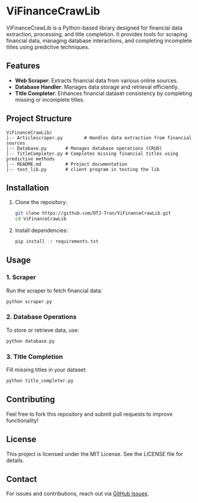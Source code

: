# ViFinanceCrawLib

ViFinanceCrawLib is a Python-based library designed for financial data extraction, processing, and title completion. It provides tools for scraping financial data, managing database interactions, and completing incomplete titles using predictive techniques.

## Features
- **Web Scraper**: Extracts financial data from various online sources.
- **Database Handler**: Manages data storage and retrieval efficiently.
- **Title Completer**: Enhances financial dataset consistency by completing missing or incomplete titles.

## Project Structure
```
ViFinanceCrawLib/
│-- Articlescraper.py        # Handles data extraction from financial sources
│-- Database.py       # Manages database operations (CRUD)
│-- TitleCompleter.py # Completes missing financial titles using predictive methods
│-- README.md         # Project documentation
│-- test_lib.py       # client program in testing the lib
```

## Installation
1. Clone the repository:
   ```sh
   git clone https://github.com/DTJ-Tran/ViFinanceCrawLib.git
   cd ViFinanceCrawLib
   ```
2. Install dependencies:
   ```sh
   pip install -r requirements.txt
   ```

## Usage
### **1. Scraper**
Run the scraper to fetch financial data:
```sh
python scraper.py
```

### **2. Database Operations**
To store or retrieve data, use:
```sh
python database.py
```

### **3. Title Completion**
Fill missing titles in your dataset:
```sh
python title_completer.py
```

## Contributing
Feel free to fork this repository and submit pull requests to improve functionality!

## License
This project is licensed under the MIT License. See the LICENSE file for details.

## Contact
For issues and contributions, reach out via [GitHub Issues](https://github.com/DTJ-Tran/ViFinanceCrawLib/issues).

